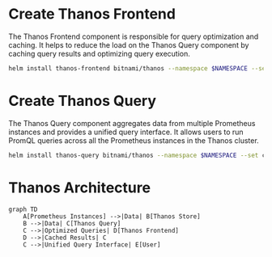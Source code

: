 # Create Thanos Frontend
The Thanos Frontend component is responsible for query optimization and caching. It helps to reduce the load on the Thanos Query component by caching query results and optimizing query execution.

```sh
helm install thanos-frontend bitnami/thanos --namespace $NAMESPACE --set component=storegateway
```

# Create Thanos Query
The Thanos Query component aggregates data from multiple Prometheus instances and provides a unified query interface. It allows users to run PromQL queries across all the Prometheus instances in the Thanos cluster.

```sh
helm install thanos-query bitnami/thanos --namespace $NAMESPACE --set component=query
```

# Thanos Architecture

```mermaid
graph TD
    A[Prometheus Instances] -->|Data| B[Thanos Store]
    B -->|Data| C[Thanos Query]
    C -->|Optimized Queries| D[Thanos Frontend]
    D -->|Cached Results| C
    C -->|Unified Query Interface| E[User]
```
